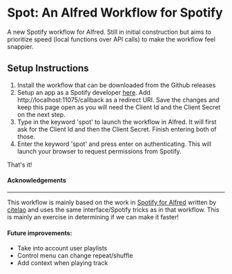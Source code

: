 # Spot: An Alfred Workflow for Spotify

A new Spotify workflow for Alfred. Still in initial construction but aims to prioritize speed (local functions over API calls) to make the workflow feel snappier.

## Setup Instructions
1. Install the workflow that can be downloaded from the Github releases
1. Setup an app as a Spotify developer [here](https://developer.spotify.com/my-applications/#!/applications). Add http://localhost:11075/callback as a redirect URI. Save the changes and keep this page open as you will need the Client Id and the Client Secret on the next step.
1. Type in the keyword 'spot' to launch the workflow in Alfred. It will first ask for the Client Id and then the Client Secret. Finish entering both of those.
1. Enter the keyword 'spot' and press enter on authenticating. This will launch your browser to request permissions from Spotify.

That's it!

#### Acknowledgements
---
This workflow is mainly based on the work in [Spotify for Alfred](https://github.com/citelao/Spotify-for-Alfred) written by [citelao](https://github.com/citelao) and uses the same interface/Spotify tricks as in that workflow. This is mainly an exercise in determining if we can make it faster!

#### Future improvements:
- Take into account user playlists
- Control menu can change repeat/shuffle
- Add context when playing track
